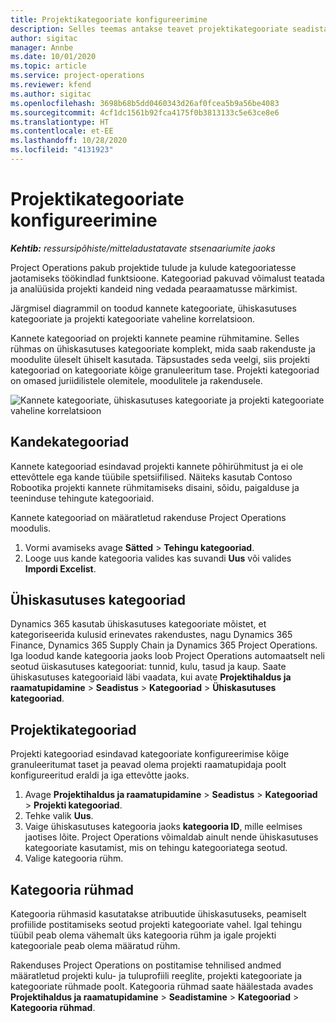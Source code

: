```yaml
---
title: Projektikategooriate konfigureerimine
description: Selles teemas antakse teavet projektikategooriate seadistamise kohta.
author: sigitac
manager: Annbe
ms.date: 10/01/2020
ms.topic: article
ms.service: project-operations
ms.reviewer: kfend
ms.author: sigitac
ms.openlocfilehash: 3698b68b5dd0460343d26af0fcea5b9a56be4083
ms.sourcegitcommit: 4cf1dc1561b92fca4175f0b3813133c5e63ce8e6
ms.translationtype: HT
ms.contentlocale: et-EE
ms.lasthandoff: 10/28/2020
ms.locfileid: "4131923"
---
```

# <a name="configure-project-categories"></a>Projektikategooriate konfigureerimine

_**Kehtib:** ressursipõhiste/mitteladustatavate stsenaariumite jaoks_

Project Operations pakub projektide tulude ja kulude kategooriatesse jaotamiseks töökindlad funktsioone. Kategooriad pakuvad võimalust teatada ja analüüsida projekti kandeid ning vedada pearaamatusse märkimist.

Järgmisel diagrammil on toodud kannete kategooriate, ühiskasutuses kategooriate ja projekti kategooriate vaheline korrelatsioon. 

Kannete kategooriad on projekti kannete peamine rühmitamine. Selles rühmas on ühiskasutuses kategooriate komplekt, mida saab rakenduste ja moodulite üleselt ühiselt kasutada. Täpsustades seda veelgi, siis projekti kategooriad on kategooriate kõige granuleeritum tase. Projekti kategooriad on omased juriidilistele olemitele, moodulitele ja rakendusele.

![Kannete kategooriate, ühiskasutuses kategooriate ja projekti kategooriate vaheline korrelatsioon](media/project-categories.png)

## <a name="transaction-categories"></a>Kandekategooriad

Kannete kategooriad esindavad projekti kannete põhirühmitust ja ei ole ettevõttele ega kande tüübile spetsiifilised. Näiteks kasutab Contoso Robootika projekti kannete rühmitamiseks disaini, sõidu, paigalduse ja teeninduse tehingute kategooriaid.

Kannete kategooriad on määratletud rakenduse Project Operations moodulis. 
1. Vormi avamiseks avage **Sätted** \> **Tehingu kategooriad**. 
2. Looge uus kande kategooria valides kas suvandi **Uus** või valides **Impordi Excelist**.

## <a name="shared-categories"></a>Ühiskasutuses kategooriad

Dynamics 365 kasutab ühiskasutuses kategooriate mõistet, et kategoriseerida kulusid erinevates rakendustes, nagu Dynamics 365 Finance, Dynamics 365 Supply Chain ja Dynamics 365 Project Operations. Iga loodud kande kategooria jaoks loob Project Operations automaatselt neli seotud üiskasutuses kategooriat: tunnid, kulu, tasud ja kaup. Saate ühiskasutuses kategooriaid läbi vaadata, kui avate **Projektihaldus ja raamatupidamine** \> **Seadistus** \> **Kategooriad** \> **Ühiskasutuses kategooriad**.

## <a name="project-categories"></a>Projektikategooriad

Projekti kategooriad esindavad kategooriate konfigureerimise kõige granuleeritumat taset ja peavad olema projekti raamatupidaja poolt konfigureeritud eraldi ja iga ettevõtte jaoks.

1. Avage **Projektihaldus ja raamatupidamine** \> **Seadistus** \> **Kategooriad** \> **Projekti kategooriad**.
2. Tehke valik **Uus**.
3. Vaige ühiskasutuses kategooria jaoks **kategooria ID**, mille eelmises jaotises lõite. Project Operations võimaldab ainult nende ühiskasutuses kategooriate kasutamist, mis on tehingu kategooriatega seotud.
4. Valige kategooria rühm.

## <a name="category-groups"></a>Kategooria rühmad

Kategooria rühmasid kasutatakse atribuutide ühiskasutuseks, peamiselt profiilide postitamiseks seotud projekti kategooriate vahel. Igal tehingu tüübil peab olema vähemalt üks kategooria rühm ja igale projekti kategooriale peab olema määratud rühm.

Rakenduses Project Operations on postitamise tehnilised andmed määratletud projekti kulu- ja tuluprofiili reeglite, projekti kategooriate ja kategooriate rühmade poolt. Kategooria rühmad saate häälestada avades **Projektihaldus ja raamatupidamine** \> **Seadistamine** \> **Kategooriad** \> **Kategooria rühmad**.
